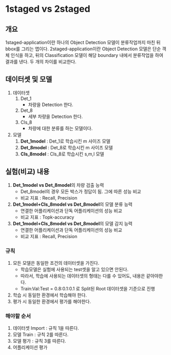 # 1staged vs 2staged

## 개요
1staged-application이란 하나의 Object Detection 모델이 분류작업까지 마친 뒤 bbox를 그리는 앱이다. 2staged-application이란 Object Detection 모델은 단순 객체 인식을 하고, 뒤의 Classification 모델이 해당 boundary 내에서 분류작업을 하여 결과를 낸다. 두 개의 차이를 비교한다.

## 데이터셋 및 모델
1. 데이터셋
    1. Det_1
        - 차량을 Detection 한다.
    2. Det_8
        - 세부 차량을 Detection 한다.
    3. Cls_8
        - 차량에 대한 분류를 하는 모델이다.
2. 모델
    1. **Det_1model** : Det_1로 학습시킨 m 사이즈 모델 
    2. **Det_8model** : Det_8로 학습시킨 m 사이즈 모델
    3. **Cls_8model** : Cls_8로 학습시킨 s,m,l 모델

## 실험(비교) 내용
1. **Det_1model vs Det_8model**의 차량 검출 능력
    - Det_8model의 경우 모든 박스가 정답이 됨. 그에 따른 성능 비교
    - 비교 지표 : Recall, Precision
2. **Det_1model+Cls_8model vs Det_8model**의 모델 분류 능력
    - 연결한 어플리케이션과 단독 어플리케이션의 성능 비교
    - 비교 지표 : Topk-accuracy
3. **Det_1model+Cls_8model vs Det_8model**의 모델 감지 능력
    - 연결한 어플리케이션과 단독 어플리케이션의 성능 비교
    -  비교 지표 : Recall, Precision

### 규칙
1. 모든 모델은 동일한 조건의 데이터셋을 가진다.
    - 학습모델은 실험에 사용되는 test셋을 알고 있으면 안된다.
    - 따라서, 학습에 사용되는 데이터셋의 형태는 다를 수 있어도, 내용은 같아야한다.
    - Train:Val:Test = 0.8:0.1:0.1 로 Split된 Root 데이터셋을 기준으로 진행
2. 학습 시 동일한 환경에서 학습해야 한다. 
3. 평가 시 동일한 환경에서 평가를 해야한다.


### 해야할 순서
1. 데이터셋 Import : 규칙 1을 따른다.
2. 모델 Train : 규칙 2를 따른다.
3. 모델 평가 : 규칙 3를 따른다.
4. 어플리케이션 평가